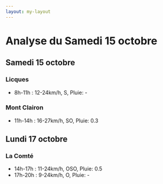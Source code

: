 ```yaml
---
layout: my-layout
---
```


# Analyse du Samedi 15 octobre

## Samedi 15 octobre
### Licques
- 8h-11h : 12-24km/h, S, Pluie: -

### Mont Clairon
- 11h-14h : 16-27km/h, SO, Pluie: 0.3


## Lundi 17 octobre
### La Comté
- 14h-17h : 11-24km/h, OSO, Pluie: 0.5
- 17h-20h : 9-24km/h, O, Pluie: -


